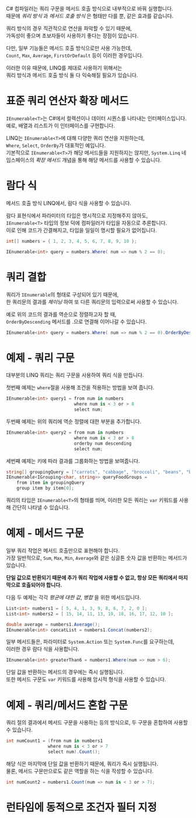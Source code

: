 C# 컴파일러는 쿼리 구문을 메서드 호출 방식으로 내부적으로 바꿔 실행합니다.     
때문에 _쿼리 방식_ 과 _메서드 호출 방식_ 은 형태만 다를 뿐, 같은 효과를 같습니다.    

쿼리 방식의 경우 직관적으로 연산을 파악할 수 있기 때문에,     
가독성이 좋으며 초보자들이 사용하기 좋다는 장점이 있습니다.    

다만, 일부 기능들은 메서드 호출 방식으로만 사용 가능한데,     
`Count`, `Max`, `Average`, `FirstOrDefault` 등이 이러한 경우입니다.   

이러한 이유 때문에, LINQ를 제대로 사용하기 위해서는      
쿼리 방식과 메서드 호출 방식 둘 다 익숙해질 필요가 있습니다.     

# 표준 쿼리 연산자 확장 메서드
`IEnumerable<T>`는 C#에서 컬렉션이나 데이터 시퀀스를 나타내는 인터페이스입니다.     
예로, 배열과 리스트가 이 인터페이스를 구현합니다.    

LINQ는 `IEnumerable<T>`에 대해 다양한 쿼리 연산을 지원하는데,     
`Where`, `Select`, `OrderBy`가 대표적인 예입니다.     
기본적으로 `IEnumerable<T>`가 해당 메서드들을 지원하지는 않지만, 
`System.Linq` 네임스페이스의  _확장 메서드_ 개념을 통해 해당 메서드를 사용할 수 있습니다.    

# 람다 식
메서드 호출 방식 LINQ에서, 람다 식을 사용할 수 있습니다.    

람다 표현식에서 파라미터의 타입은 명시적으로 지정해주지 않아도,       
`IEnumerable<T>` 타입의 정보 덕에 컴파일러가 타입을 자동으로 추론합니다.    
이로 인해 코드가 간결해지고, 타입을 일일이 명시할 필요가 없어집니다.    
```cs
int[] numbers = { 1, 2, 3, 4, 5, 6, 7, 8, 9, 10 };

IEnumerable<int> query = numbers.Where( num => num % 2 == 0);
```

# 쿼리 결합
쿼리가 `IEnumerable`의 형태로 구성되어 있기 때문에,     
한 쿼리문의 결과를 _체이닝_ 하여 또 다른 쿼리문의 입력으로써 사용할 수 있습니다.     

예로 위의 코드의 결과를 역순으로 정렬하고자 할 때,       
`OrderByDescending` 메서드를 .으로 연결해 이어나갈 수 있습니다.   
```cs
IEnumerable<int> query = numbers.Where( num => num % 2 == 0).OrderByDescending(num=>num);
```

# 예제 - 쿼리 구문
대부분의 LINQ 쿼리는 쿼리 구문을 사용하여 쿼리 식을 만듭니다.    

첫번째 예제는 `where`절을 사용해 조건을 적용하는 방법을 보여 줍니다.   
```cs
IEnumerable<int> query1 = from num in numbers
                          where num is < 3 or > 8
                          select num;
```

두번째 예제는 위의 쿼리에 역순 정렬에 대한 부분을 추가합니다.  
```cs
IEnumerable<int> query2 = from num in numbers
                          where num is < 3 or > 8
                          orderby num descending
                          select num;
```

세번째 예제는 키에 따라 결과를 그룹화하는 방법을 보여줍니다.    
```cs
string[] groupingQuery = ["carrots", "cabbage", "broccoli", "beans", "barley"];
IEnumerable<IGrouping<char, string>> queryFoodGroups =
    from item in groupingQuery
    group item by item[0];
```

쿼리의 타입은 `IEnumerable<T>`의 형태를 띄며, 이러한 모든 쿼리는 `var` 키워드를 사용해 간단히 나타낼 수 있습니다. 

# 예제 - 메서드 구문
일부 쿼리 작업은 메서드 호출만으로 표현해야 합니다.     
가장 일반적으로, `Sum`, `Max`, `Min`, `Average`와 같은 싱글톤 숫자 값을 반환하는 메서드가 있습니다.     

**단일 값으로 반환되기 때문에 추가 쿼리 작업에 사용할 수 없고, 항상 모든 쿼리에서 마지막으로 호출되어야 합니다.**

다음 두 예제는 각각 _평균에 대한 값_, _병합_ 을 위한 메서드입니다. 
```cs
List<int> numbers1 = [ 5, 4, 1, 3, 9, 8, 6, 7, 2, 0 ];
List<int> numbers2 = [ 15, 14, 11, 13, 19, 18, 16, 17, 12, 10 ];

double average = numbers1.Average();
IEnumerable<int> concatList = numbers1.Concat(numbers2);
```

일부 메서드들은, 파라미터로 `System.Action` 또는 `System.Func`를 요구하는데,   
이러한 경우 람다 식을 사용합니다.
```cs
IEnumerable<int> greaterThan6 = numbers1.Where(num => num > 6);
```

단일 값을 반환하는 메서드의 경우에는 즉시 실행됩니다.   
또한 메서드 구문도 `var` 키워드를 사용해 암시적 형식을 사용할 수 있습니다.   

# 예제 - 쿼리/메서드 혼합 구문
쿼리 절의 결과에서 메서드 구문을 사용하는 등의 방식으로, 두 구문을 혼합하여 사용할 수 있습니다.   
```cs
int numCount1 = (from num in numbers1
                where num is < 3 or > 7
                select num).Count();
```
해당 식은 마지막에 단일 값을 반환하기 때문에, 쿼리가 즉시 실행됩니다.    
물론, 메서드 구문만으로도 같은 역할을 하는 식을 작성할 수 있습니다.     
```cs
int numCount2 = numbers1.Count(num => num is < 3 or > 7);
```

# 런타임에 동적으로 조건자 필터 지정
